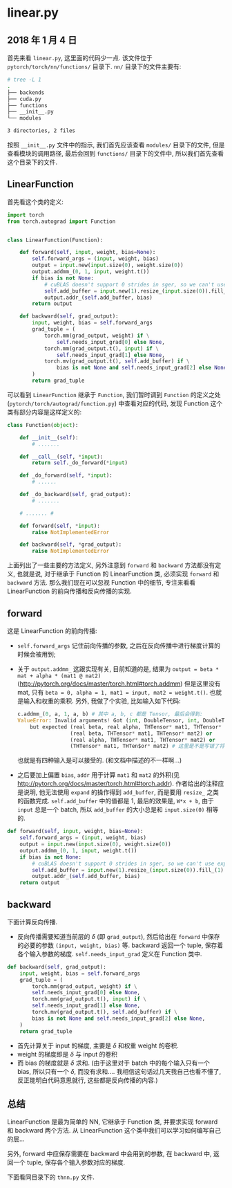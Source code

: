 # linear.py

## 2018 年 1 月 4 日

首先来看 `linear.py`, 这里面的代码少一点. 该文件位于 `pytorch/torch/nn/functions/` 目录下. `nn/` 目录下的文件主要有:

```bash
# tree -L 1
.
├── backends
├── cuda.py
├── functions
├── __init__.py
└── modules

3 directories, 2 files
```

按照 `__init__.py` 文件中的指示, 我们首先应该查看 `modules/` 目录下的文件, 但是查看模块的调用路径, 最后会回到 `functions/` 目录下的文件中, 所以我们首先查看这个目录下的文件.



## LinearFunction

首先看这个类的定义:

```python
import torch
from torch.autograd import Function


class LinearFunction(Function):

    def forward(self, input, weight, bias=None):
        self.forward_args = (input, weight, bias)
        output = input.new(input.size(0), weight.size(0))
        output.addmm_(0, 1, input, weight.t())
        if bias is not None:
            # cuBLAS doesn't support 0 strides in sger, so we can't use expand
            self.add_buffer = input.new(1).resize_(input.size(0)).fill_(1)
            output.addr_(self.add_buffer, bias)
        return output

    def backward(self, grad_output):
        input, weight, bias = self.forward_args
        grad_tuple = (
            torch.mm(grad_output, weight) if \
                self.needs_input_grad[0] else None,
            torch.mm(grad_output.t(), input) if \
                self.needs_input_grad[1] else None,
            torch.mv(grad_output.t(), self.add_buffer) if \
                bias is not None and self.needs_input_grad[2] else None,
        )
        return grad_tuple
```

可以看到 `LinearFunction` 继承于 `Function`, 我们暂时调到 `Function` 的定义之处(`pytorch/torch/autograd/function.py`) 中查看对应的代码, 发现 Function 这个类有部分内容是这样定义的:

```python
class Function(object):

    def __init__(self):
        # .......

    def __call__(self, *input):
        return self._do_forward(*input)

    def _do_forward(self, *input):
        # ......

    def _do_backward(self, grad_output):
        # .......

    # ....... # 

    def forward(self, *input):
        raise NotImplementedError

    def backward(self, *grad_output):
        raise NotImplementedError

```

上面列出了一些主要的方法定义, 另外注意到 `forward` 和 `backward` 方法都没有定义, 也就是说, 对于继承于 Function 的 LinearFunction 类, 必须实现 `forward` 和 `backward` 方法. 那么我们现在可以忽视 Function 中的细节, 专注来看看 LinearFunction 的前向传播和反向传播的实现.



## forward

这是 LinearFunction 的前向传播:

+   `self.forward_args` 记住前向传播的参数, 之后在反向传播中进行梯度计算的时候会被用到;

+   关于 `output.addmm_` 这跟实现有关, 目前知道的是, 结果为 `output = beta * mat + alpha * (mat1 @ mat2)` (http://pytorch.org/docs/master/torch.html#torch.addmm) 但是这里没有 mat, 只有 `beta = 0, alpha = 1, mat1 = input, mat2 = weight.t()`. 也就是输入和权重的乘积. 另外, 我做了个实验, 比如输入如下代码:

    ```python
    c.addmm_(0, a, 1, a, b) # 其中 a, b, c 都是 Tensor, 最后会得到:
    ValueError: Invalid arguments! Got (int, DoubleTensor, int, DoubleTensor, DoubleTensor), 
        but expected (real beta, real alpha, THTensor* mat1, THTensor* mat2) or 
        			 (real beta, THTensor* mat1, THTensor* mat2) or 
                     (real alpha, THTensor* mat1, THTensor* mat2) or 
                     (THTensor* mat1, THTen$or* mat2) # 这里是不是写错了将 s 写成了 $? : )
    ```

    也就是有四种输入是可以接受的. (和文档中描述的不一样啊...)

+   之后要加上偏置 `bias`, `addr` 用于计算 `mat1` 和 `mat2` 的外积(见 http://pytorch.org/docs/master/torch.html#torch.addr). 作者给出的注释应是说明, 他无法使用 `expand` 的操作得到 `add_buffer`, 而是要用 `resize_` 之类的函数完成. `self.add_buffer` 中的值都是 1, 最后的效果是, `W*x + b`, 由于 `input` 总是一个 batch, 所以 `add_buffer` 的大小总是和 `input.size(0)` 相等的.

```python
def forward(self, input, weight, bias=None):
    self.forward_args = (input, weight, bias)
    output = input.new(input.size(0), weight.size(0))
    output.addmm_(0, 1, input, weight.t())
    if bias is not None:
        # cuBLAS doesn't support 0 strides in sger, so we can't use expand
        self.add_buffer = input.new(1).resize_(input.size(0)).fill_(1)
        output.addr_(self.add_buffer, bias)
    return output
```



## backward

下面计算反向传播.

+   反向传播需要知道当前层的 $\delta$ (即 `grad_output`), 然后给出在 `forward` 中保存的必要的参数 `(input, weight, bias)` 等. backward 返回一个 tuple, 保存着各个输入参数的梯度. `self.needs_input_grad` 定义在 Function 类中.

```python
def backward(self, grad_output):
    input, weight, bias = self.forward_args
    grad_tuple = (
        torch.mm(grad_output, weight) if \
        self.needs_input_grad[0] else None,
        torch.mm(grad_output.t(), input) if \
        self.needs_input_grad[1] else None,
        torch.mv(grad_output.t(), self.add_buffer) if \
        bias is not None and self.needs_input_grad[2] else None,
    )
    return grad_tuple
```

+   首先计算关于 input 的梯度, 主要是 $\delta$ 和权重 weight 的卷积.
+   weight 的梯度即是 $\delta$ 与 input 的卷积
+   而 bias 的梯度就是 $\delta$ 求和. (由于这里对于 batch 中的每个输入只有一个 bias, 所以只有一个 $\delta$, 而没有求和.... 我相信这句话过几天我自己也看不懂了, 反正能明白代码意思就行, 这些都是反向传播的内容.)



## 总结

LinearFunction 是最为简单的 NN, 它继承于 Function 类, 并要求实现 forward 和 backward 两个方法. 从 LinearFunction 这个类中我们可以学习如何编写自己的层...

另外, forward 中应保存需要在 backward 中会用到的参数, 在 backward 中, 返回一个 tuple, 保存各个输入参数对应的梯度.



下面看同目录下的 `thnn.py` 文件.

